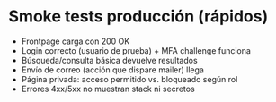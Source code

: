 # Smoke tests producción (rápidos)
- Frontpage carga con 200 OK
- Login correcto (usuario de prueba) + MFA challenge funciona
- Búsqueda/consulta básica devuelve resultados
- Envío de correo (acción que dispare mailer) llega
- Página privada: acceso permitido vs. bloqueado según rol
- Errores 4xx/5xx no muestran stack ni secretos
